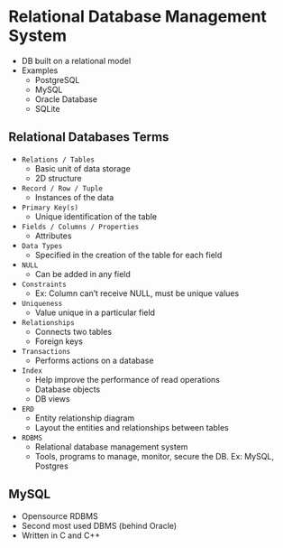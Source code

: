 # Relational Database Management System

- DB built on a relational model
- Examples
  - PostgreSQL
  - MySQL
  - Oracle Database
  - SQLite

## Relational Databases Terms

- `Relations / Tables`
  - Basic unit of data storage
  - 2D structure
- `Record / Row / Tuple`
  - Instances of the data
- `Primary Key(s)`
  - Unique identification of the table
- `Fields / Columns / Properties`
  - Attributes
- `Data Types`
  - Specified in the creation of the table for each field
- `NULL`
  - Can be added in any field
- `Constraints`
  - Ex: Column can’t receive NULL, must be unique values
- `Uniqueness`
  - Value unique in a particular field
- `Relationships`
  - Connects two tables
  - Foreign keys
- `Transactions`
  - Performs actions on a database
- `Index`
  - Help improve the performance of read operations
  - Database objects
  - DB views
- `ERD`
  - Entity relationship diagram
  - Layout the entities and relationships between tables
- `RDBMS`
  - Relational database management system
  - Tools, programs to manage, monitor, secure the DB. Ex: MySQL, Postgres

## MySQL

- Opensource RDBMS
- Second most used DBMS (behind Oracle)
- Written in C and C++
